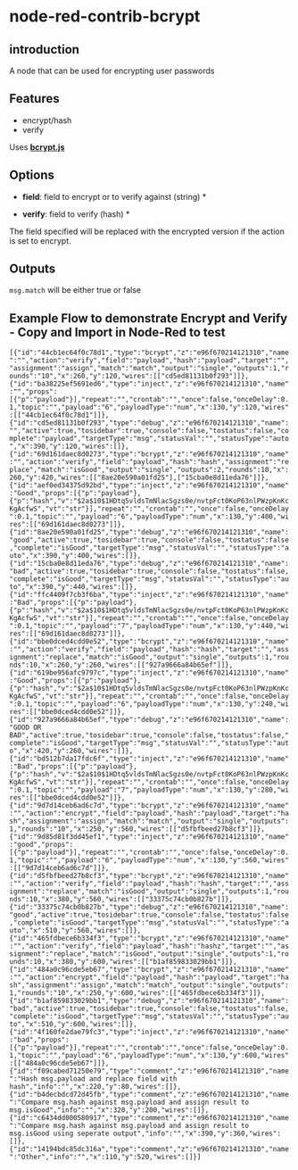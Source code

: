 # node-red-contrib-bcrypt

## introduction
A node that can be used for encrypting user passwords 

## Features

 * encrypt/hash
 * verify

Uses **[bcrypt.js](https://github.com/dcodeIO/bcrypt.js)**

## Options

  * **field**: field to encrypt or to verify against (string) *

  * **verify**: field to verify (hash) *

The field specified will be replaced with the encrypted version if the action is set to encrypt.

## Outputs

`msg.match` will be either true or false

## Example Flow to demonstrate Encrypt and Verify - Copy and Import in Node-Red to test

`[{"id":"44cb1ec64f0c78d1","type":"bcrypt","z":"e96f670214121310","name":"","action":"verify","field":"payload","hash":"payload","target":"","assignment":"assign","match":"match","output":"single","outputs":1,"rounds":"10","x":260,"y":120,"wires":[["cd5ed81131b0f293"]]},{"id":"ba38225ef5691ed6","type":"inject","z":"e96f670214121310","name":"","props":[{"p":"payload"}],"repeat":"","crontab":"","once":false,"onceDelay":0.1,"topic":"","payload":"6","payloadType":"num","x":130,"y":120,"wires":[["44cb1ec64f0c78d1"]]},{"id":"cd5ed81131b0f293","type":"debug","z":"e96f670214121310","name":"","active":true,"tosidebar":true,"console":false,"tostatus":false,"complete":"payload","targetType":"msg","statusVal":"","statusType":"auto","x":390,"y":120,"wires":[]},{"id":"69d161daec8d0273","type":"bcrypt","z":"e96f670214121310","name":"","action":"verify","field":"payload","hash":"hash","assignment":"replace","match":"isGood","output":"single","outputs":2,"rounds":10,"x":260,"y":420,"wires":[["8ae20e590a01fd25"],["15cba0e8d11eda76"]]},{"id":"aef0ed34375d92bd","type":"inject","z":"e96f670214121310","name":"Good","props":[{"p":"payload"},{"p":"hash","v":"$2a$10$1HDtq5vldsTmNlacSgzs0e/nvtpFct0KoP63nlPWzpKnKcKgAcfwS","vt":"str"}],"repeat":"","crontab":"","once":false,"onceDelay":0.1,"topic":"","payload":"6","payloadType":"num","x":130,"y":400,"wires":[["69d161daec8d0273"]]},{"id":"8ae20e590a01fd25","type":"debug","z":"e96f670214121310","name":"good","active":true,"tosidebar":true,"console":false,"tostatus":false,"complete":"isGood","targetType":"msg","statusVal":"","statusType":"auto","x":390,"y":400,"wires":[]},{"id":"15cba0e8d11eda76","type":"debug","z":"e96f670214121310","name":"bad","active":true,"tosidebar":true,"console":false,"tostatus":false,"complete":"isGood","targetType":"msg","statusVal":"","statusType":"auto","x":390,"y":440,"wires":[]},{"id":"ffc4409f7cb3f6ba","type":"inject","z":"e96f670214121310","name":"Bad","props":[{"p":"payload"},{"p":"hash","v":"$2a$10$1HDtq5vldsTmNlacSgzs0e/nvtpFct0KoP63nlPWzpKnKcKgAcfwS","vt":"str"}],"repeat":"","crontab":"","once":false,"onceDelay":0.1,"topic":"","payload":"7","payloadType":"num","x":130,"y":440,"wires":[["69d161daec8d0273"]]},{"id":"bbe0dced4cdd0e52","type":"bcrypt","z":"e96f670214121310","name":"","action":"verify","field":"payload","hash":"hash","target":"","assignment":"replace","match":"isGood","output":"single","outputs":1,"rounds":10,"x":260,"y":260,"wires":[["927a9666a84b65ef"]]},{"id":"619be956afc9797c","type":"inject","z":"e96f670214121310","name":"Good","props":[{"p":"payload"},{"p":"hash","v":"$2a$10$1HDtq5vldsTmNlacSgzs0e/nvtpFct0KoP63nlPWzpKnKcKgAcfwS","vt":"str"}],"repeat":"","crontab":"","once":false,"onceDelay":0.1,"topic":"","payload":"6","payloadType":"num","x":130,"y":240,"wires":[["bbe0dced4cdd0e52"]]},{"id":"927a9666a84b65ef","type":"debug","z":"e96f670214121310","name":"GOOD OR BAD","active":true,"tosidebar":true,"console":false,"tostatus":false,"complete":"isGood","targetType":"msg","statusVal":"","statusType":"auto","x":420,"y":260,"wires":[]},{"id":"bd512b7da17fdc6f","type":"inject","z":"e96f670214121310","name":"Bad","props":[{"p":"payload"},{"p":"hash","v":"$2a$10$1HDtq5vldsTmNlacSgzs0e/nvtpFct0KoP63nlPWzpKnKcKgAcfwS","vt":"str"}],"repeat":"","crontab":"","once":false,"onceDelay":0.1,"topic":"","payload":"7","payloadType":"num","x":130,"y":280,"wires":[["bbe0dced4cdd0e52"]]},{"id":"9d7d14ceb6ad6c7d","type":"bcrypt","z":"e96f670214121310","name":"","action":"encrypt","field":"payload","hash":"payload","target":"hash","assignment":"assign","match":"match","output":"single","outputs":1,"rounds":"10","x":250,"y":560,"wires":[["d5fbfbeed27b8cf3"]]},{"id":"9d85d81f3dd45ef1","type":"inject","z":"e96f670214121310","name":"good","props":[{"p":"payload"}],"repeat":"","crontab":"","once":false,"onceDelay":0.1,"topic":"","payload":"6","payloadType":"num","x":130,"y":560,"wires":[["9d7d14ceb6ad6c7d"]]},{"id":"d5fbfbeed27b8cf3","type":"bcrypt","z":"e96f670214121310","name":"","action":"verify","field":"payload","hash":"hash","target":"","assignment":"replace","match":"isGood","output":"single","outputs":1,"rounds":10,"x":380,"y":560,"wires":[["33375c74cb0b827b"]]},{"id":"33375c74cb0b827b","type":"debug","z":"e96f670214121310","name":"good","active":true,"tosidebar":true,"console":false,"tostatus":false,"complete":"isGood","targetType":"msg","statusVal":"","statusType":"auto","x":510,"y":560,"wires":[]},{"id":"465fdbece6b334f3","type":"bcrypt","z":"e96f670214121310","name":"","action":"verify","field":"payload","hash":"hashz","target":"","assignment":"replace","match":"isGood","output":"single","outputs":1,"rounds":10,"x":380,"y":600,"wires":[["b1af859833029bb1"]]},{"id":"484a0c96cde5eb67","type":"bcrypt","z":"e96f670214121310","name":"","action":"encrypt","field":"payload","hash":"payload","target":"hash","assignment":"assign","match":"match","output":"single","outputs":1,"rounds":"10","x":250,"y":600,"wires":[["465fdbece6b334f3"]]},{"id":"b1af859833029bb1","type":"debug","z":"e96f670214121310","name":"bad","active":true,"tosidebar":true,"console":false,"tostatus":false,"complete":"isGood","targetType":"msg","statusVal":"","statusType":"auto","x":510,"y":600,"wires":[]},{"id":"4f160fe2dae79fc3","type":"inject","z":"e96f670214121310","name":"bad","props":[{"p":"payload"}],"repeat":"","crontab":"","once":false,"onceDelay":0.1,"topic":"","payload":"6","payloadType":"num","x":130,"y":600,"wires":[["484a0c96cde5eb67"]]},{"id":"f09cabed71250e79","type":"comment","z":"e96f670214121310","name":"Hash msg.payload and replace field with hash","info":"","x":220,"y":80,"wires":[]},{"id":"b4decbdcd72d45fb","type":"comment","z":"e96f670214121310","name":"Compare msg.hash against msg.payload and assign result to msg.isGood","info":"","x":320,"y":200,"wires":[]},{"id":"c6434dd000580917","type":"comment","z":"e96f670214121310","name":"Compare msg.hash against msg.payload and assign result to msg.isGood using seperate output","info":"","x":390,"y":360,"wires":[]},{"id":"14194bdc85dc316a","type":"comment","z":"e96f670214121310","name":"Other","info":"","x":110,"y":520,"wires":[]}]`
